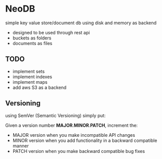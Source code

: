 # NeoDB

simple key value store/document db using disk and memory as backend

* designed to be used through rest api
* buckets as folders
* documents as files 


## TODO
* implement sets
* implement indexes
* implement maps
* add aws S3 as a backend


## Versioning
using SemVer (Semantic Versioning) simply put:

Given a version number **MAJOR**.**MINOR**.**PATCH**, increment the:

* MAJOR version when you make incompatible API changes
* MINOR version when you add functionality in a backward compatible manner
* PATCH version when you make backward compatible bug fixes